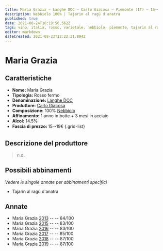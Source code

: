 ```yaml
---
title: Maria Grazia – Langhe DOC – Carlo Giacosa – Piemonte (IT) – 15🠒19€ – 2★ - 3★
description: Nebbiolo 100% | Tajarin al ragù d'anatra
published: true
date: 2021-08-24T10:19:50.562Z
tags: vino, italia, rosso, varietale, nebbiolo, piemonte, tajarin al ragù d'anatra, 15🠒19€, 3 stelle
editor: markdown
dateCreated: 2021-08-23T12:22:31.894Z
---
```


 # Maria Grazia

## Caratteristiche
- **Nome:** Maria Grazia
- **Tipologia:** Rosso fermo
- **Denominazione:** [Langhe DOC](/denominazioni/Italia/Piemonte/DOC/Langhe) 
- **Produttore:** [Carlo Giacosa](/produttori/Italia/Piemonte/Carlo-Giacosa)
- **Composizione:** 100% [Nebbiolo](/vitigni/Italia/bacca-nera/nebbiolo)
- **Affinamento:** 1 anno in botte + 3 mesi in acciaio 
- **Alcol:** 14.5%
- **Fascia di prezzo:** 15🠒19€
{.grid-list}

## Descrizione del produttore

> n.d.

## Possibili abbinamenti
*Vedere le singole annate per abbinamenti specifici*

- Tajarin al ragù d'anatra

## Annate
- Maria Grazia [2013](vini/Italia/Piemonte/Carlo-Giacosa/Maria-Grazia/2013) -- <span class="star-2"></span> -- 84/100
- Maria Grazia [2015](vini/Italia/Piemonte/Carlo-Giacosa/Maria-Grazia/2015) -- <span class="star-2"></span> -- 83/100
- Maria Grazia [2016](vini/Italia/Piemonte/Carlo-Giacosa/Maria-Grazia/2016) -- <span class="star-2"></span> -- 83/100
- Maria Grazia [2017](vini/Italia/Piemonte/Carlo-Giacosa/Maria-Grazia/2017) -- <span class="star-3"></span> -- 85/100
- Maria Grazia [2018](vini/Italia/Piemonte/Carlo-Giacosa/Maria-Grazia/2018) -- <span class="star-3"></span> -- 87/100
- Maria Grazia [2019](vini/Italia/Piemonte/Carlo-Giacosa/Maria-Grazia/2019) -- <span class="star-3"></span> -- 87/100